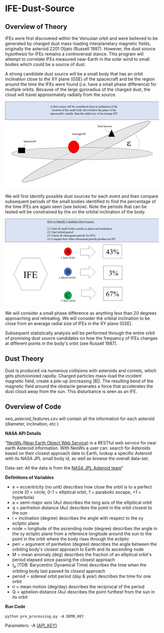 # IFE-Dust-Source

## Overview of Theory
IFEs were first discovered within the Venusian orbit and were believed to be generated by charged dust mass-loading interplanetary magnetic fields, originally the asteroid 2201 Oljato (Russell 1987). However, the dust source hypothesis for IFEs remains a controversial stance. This program will attempt to correlate IFEs measured near-Earth in the solar wind to small bodies which could be a source of dust.

A strong candidate dust source will be a small body that has an orbit inclination close to the XY plane (GSE) of the spacecraft and be the region around the time the IFEs were found (i.e. have a small phase difference) for multiple orbits. Because of the large gyroradius of the charged dust, the cloud will travel approximately radially from the source.

![Inclination Criteria](acceptable_inclination_criteria.JPG)

We will first identify possible dust sources for each event and then compare subsequent periods of the small bodies identified to find the percentage of the time IFEs are again seen (see below). Note the periods that can be tested will be constrained by the on the orbital inclination of the body.

![Steps to Identify Dust Sources](identify_dust_source_steps.JPG)

We will consider a small phase difference as anything less than 20 degrees approaching and retreating. We will consider the orbital inclination to be close from an average radial size of IFEs in the XY plane (GSE).

Subsequent statistically analysis will be performed through the entire orbit of promising dust source candidates on how the frequency of IFEs changes at different points in the body's orbit (see Russell 1987).

## Dust Theory
Dust is produced via numerous collisions with asteroids and comets, which gets photoionized rapidly. Charged particles mass-load the incident magnetic field, create a pile-up (increasing |B|). The resulting bend of the magnetic field around the obstacle generates a force that accelerates the dust cloud away from the sun. This disturbance is seen as an IFE.


## Overview of Code


neo_asteroid_features.csv will contain all the information for each asteroid (diameter, inclination, etc.) 

**NASA API Details**

"[NeoWs (Near Earth Object Web Service)](https://api.nasa.gov/api.html#NeoWS
"NASA NeoWS API") is a RESTful web service for near earth Asteroid information. With NeoWs a user can: search for Asteroids based on their closest approach date to Earth, lookup a specific Asteroid with its NASA JPL small body id, as well as browse the overall data-set.

Data-set: All the data is from the [NASA JPL Asteroid team](http://neo.jpl.nasa.gov/ "Neo JPL Full Dataset in Online Format")"

**Definitions of Variables**
* e = eccentricity (no unit) describes how close the orbit is to a perfect circle (0 = circle, 0-1 = elliptical orbit, 1 = parabolic escape, >1 = hyperbola)
* a = semi-major axis (Au) describes the long axis of the ellipitical orbit
* q = perihelion distance (Au) describes the point in the orbit closest to the sun
* i = inclination (degree) describes the angle with respect to the xy ecliptic plane
* node = longitude of the ascending node (degree) describes the angle in the xy ecliptic plane from a reference longitude around the sun to the point in the orbit where the body rises through the ecliptic
* peri = argument of perihelion (degree) describes the angle between the orbiting body's closest approach to Earth and its ascending node
* M = mean anomaly (deg) describes the fraction of an elliptical orbit's period elapsed since passing the closest approach
* t<sub>p</sub> (TDB: Barycentric Dynamical Time) describes the time when the orbiting body last passed its closest approach
* period = sidereal orbit period (day & year) describes the time for one orbit
* n = mean motion (deg/day) describes the reciprocal of the period
* Q = aphelion distance (Au) describes the point furthest from the sun in its orbit

**Run Code**

`
python pre_processing.py -A DEMO_KEY
`

Parameters: -A [(API_KEY)](https://api.nasa.gov/index.html#apply-for-an-api-key "Get NASA API Key, but a test run works with 'DEMO_KEY'")

